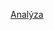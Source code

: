 [Analýza](https://github.com/TomasKrycfalusij/parking-slot-reservation/blob/main/docs/Anal%C3%BDza.md)

